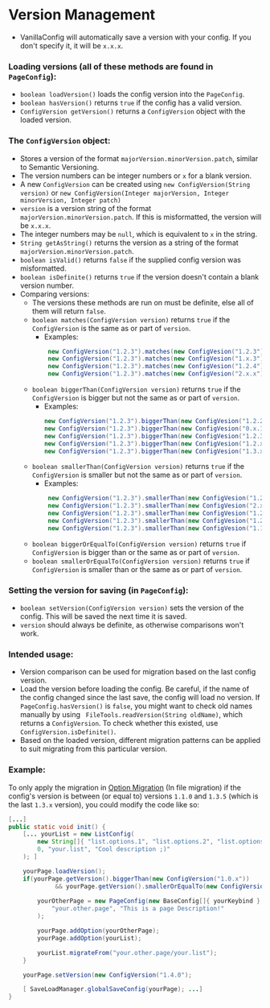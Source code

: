 ﻿# Version Management
 - VanillaConfig will automatically save a version with your config. If you don't specify it, it will be `x.x.x`.

### Loading versions (all of these methods are found in `PageConfig`):
 - `boolean loadVersion()` loads the config version into the `PageConfig`.
 - `boolean hasVersion()` returns `true` if the config has a valid version.
 - `ConfigVersion getVersion()` returns a `ConfigVersion` object with the loaded version.

### The `ConfigVersion` object:
 - Stores a version of the format `majorVersion.minorVersion.patch`, similar to Semantic Versioning.
 - The version numbers can be integer numbers or `x` for a blank version.
 - A new `ConfigVersion` can be created using `new ConfigVersion(String version)` or `new ConfigVersion(Integer majorVersion, Integer minorVersion, Integer patch)`
 - `version` is a version string of the format `majorVersion.minorVersion.patch`. If this is misformatted, the version will be `x.x.x`.
 - The integer numbers may be `null`, which is equivalent to `x` in the string.
 - `String getAsString()` returns the version as a string of the format `majorVersion.minorVersion.patch`.
 - `boolean isValid()` returns `false` if the supplied config version was misformatted.
 - `boolean isDefinite()` returns `true` if the version doesn't contain a blank version number.
 - Comparing versions:
     - The versions these methods are run on must be definite, else all of them will return `false`. 
     - `boolean matches(ConfigVersion version)` returns `true` if the `ConfigVersion` is the same as  or part of `version`.
       - Examples: 
          ```java
           new ConfigVersion("1.2.3").matches(new ConfigVesion("1.2.3") = true
           new ConfigVersion("1.2.3").matches(new ConfigVesion("1.x.3") = true
           new ConfigVersion("1.2.3").matches(new ConfigVesion("1.2.4") = false
           new ConfigVersion("1.2.3").matches(new ConfigVesion("2.x.x") = false
          ```
     - `boolean biggerThan(ConfigVersion version)` returns `true` if the `ConfigVersion` is bigger but not the same as or part of `version`.
         - Examples:
             ```java
             new ConfigVersion("1.2.3").biggerThan(new ConfigVesion("1.2.2") = true
             new ConfigVersion("1.2.3").biggerThan(new ConfigVesion("0.x.1") = true
             new ConfigVersion("1.2.3").biggerThan(new ConfigVesion("1.2.3") = false
             new ConfigVersion("1.2.3").biggerThan(new ConfigVesion("1.2.x") = false
             new ConfigVersion("1.2.3").biggerThan(new ConfigVesion("1.3.x") = false
             ```
     - `boolean smallerThan(ConfigVersion version)` returns `true` if the `ConfigVersion` is smaller but not the same as or part of `version`.
        - Examples:
           ```java
            new ConfigVersion("1.2.3").smallerThan(new ConfigVesion("1.2.4") = true
            new ConfigVersion("1.2.3").smallerThan(new ConfigVesion("2.x.4") = true
            new ConfigVersion("1.2.3").smallerThan(new ConfigVesion("1.2.3") = false
            new ConfigVersion("1.2.3").smallerThan(new ConfigVesion("1.2.x") = false
            new ConfigVersion("1.2.3").smallerThan(new ConfigVesion("1.1.x") = false
            ```
     - `boolean biggerOrEqualTo(ConfigVersion version)` returns `true` if `ConfigVersion` is bigger than or the same as or part of `version`.
     - `boolean smallerOrEqualTo(ConfigVersion version)` returns `true` if `ConfigVersion` is smaller than or the same as or part of `version`.

### Setting the version for saving (in `PageConfig`):
 - `boolean setVersion(ConfigVersion version)` sets the version of the config. This will be saved the next time it is saved.
 - `version` should always be definite, as otherwise comparisons won't work.

### Intended usage:
 - Version comparison can be used for migration based on the last config version.
 - Load the version before loading the config. Be careful, if the name of the config changed since the last save, the config will load no version. If `PageConfig.hasVersion()` is `false`, you might want to check old names manually by using ` FileTools.readVersion(String oldName)`, which returns a `ConfigVersion`. To check whether this existed, use `ConfigVersion.isDefinite()`.
 - Based on the loaded version, different migration patterns can be applied to suit migrating from this particular version.

### Example:
To only apply the migration in [Option Migration](https://github.com/Tre5et/vanillaconfig/blob/1.18/docs/MIGRATE.md) (In file migration) if the config's version is between (or equal to) versions `1.1.0` and `1.3.5` (which is the last `1.3.x` version), you could modify the code like so:
```java
[...]
public static void init() {
	[... yourList = new ListConfig(
		new String[]{ "list.options.1", "list.options.2", "list.options.3"},
		0, "your.list", "Cool description ;)"
	); ]

	yourPage.loadVersion();
	if(yourPage.getVersion().biggerThan(new ConfigVersion("1.0.x"))
			 && yourPage.getVersion().smallerOrEqualTo(new ConfigVersion("1.3.x"))) {
			 
		yourOtherPage = new PageConfig(new BaseConfig[]{ yourKeybind },
			"your.other.page", "This is a page Description!"
		);		

		yourPage.addOption(yourOtherPage);
		yourPage.addOption(yourList);

		yourList.migrateFrom("your.other.page/your.list");
	}

	yourPage.setVersion(new ConfigVersion("1.4.0");

	[ SaveLoadManager.globalSaveConfig(yourPage); ...]
}
```
